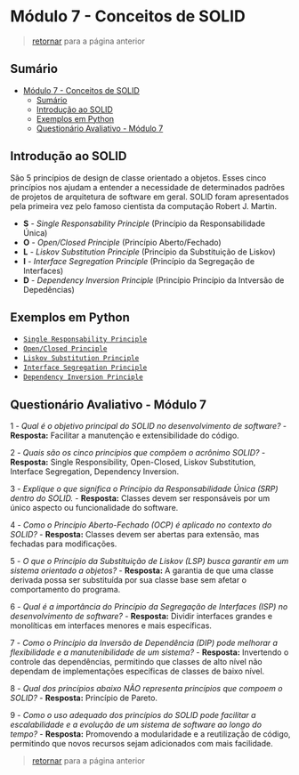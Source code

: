 # Módulo 7 - Conceitos de SOLID

> [retornar](../../README.md) para a página anterior

## Sumário

- [Módulo 7 - Conceitos de SOLID](#módulo-7---conceitos-de-solid)
  - [Sumário](#sumário)
  - [Introdução ao SOLID](#introdução-ao-solid)
  - [Exemplos em Python](#exemplos-em-python)
  - [Questionário Avaliativo - Módulo 7](#questionário-avaliativo---módulo-7)

## Introdução ao SOLID

São 5 princípios de design de classe orientado a objetos. Esses cinco princípios nos ajudam a entender a necessidade de determinados padrões de projetos de arquitetura de software em geral. SOLID foram apresentados pela primeira vez pelo famoso cientista da computação Robert J. Martin.

- **S** - *Single Responsability Principle* (Princípio da Responsabilidade Única)
- **O** - *Open/Closed Principle* (Princípio Aberto/Fechado)
- **L** - *Liskov Substitution Principle* (Princípio da Substituição de Liskov)
- **I** - *Interface Segregation Principle* (Princípio da Segregação de Interfaces)
- **D** - *Dependency Inversion Principle* (Princípio Princípio da Intversão de Depedências)

## Exemplos em Python

- [`Single Responsability Principle`](./a_s_srp.md)
- [`Open/Closed Principle`](./b_o_ocp.md)
- [`Liskov Substitution Principle`](./c_l_lsp.md)
- [`Interface Segregation Principle`](./d_i_isp.md)
- [`Dependency Inversion Principle`](./e_d_dip.md)

## Questionário Avaliativo - Módulo 7

1 - *Qual é o objetivo principal do SOLID no desenvolvimento de software?* - **Resposta:** Facilitar a manutenção e extensibilidade do código.

2 - *Quais são os cinco princípios que compõem o acrônimo SOLID?* - **Resposta:** Single Responsibility, Open-Closed, Liskov Substitution, Interface Segregation, Dependency Inversion.

3 - *Explique o que significa o Princípio da Responsabilidade Única (SRP) dentro do SOLID.* - **Resposta:** Classes devem ser responsáveis por um único aspecto ou funcionalidade do software.

4 - *Como o Princípio Aberto-Fechado (OCP) é aplicado no contexto do SOLID?* - **Resposta:** Classes devem ser abertas para extensão, mas fechadas para modificações.

5 - *O que o Princípio da Substituição de Liskov (LSP) busca garantir em um sistema orientado a objetos?* - **Resposta:** A garantia de que uma classe derivada possa ser substituída por sua classe base sem afetar o comportamento do programa.

6 - *Qual é a importância do Princípio da Segregação de Interfaces (ISP) no desenvolvimento de software?* - **Resposta:** Dividir interfaces grandes e monolíticas em interfaces menores e mais específicas.

7 - *Como o Princípio da Inversão de Dependência (DIP) pode melhorar a flexibilidade e a manutenibilidade de um sistema?* - **Resposta:** Invertendo o controle das dependências, permitindo que classes de alto nível não dependam de implementações específicas de classes de baixo nível.

8 - *Qual dos princípios abaixo NÃO representa princípios que compoem o SOLID?* - **Resposta:** Princípio de Pareto.

9 - *Como o uso adequado dos princípios do SOLID pode facilitar a escalabilidade e a evolução de um sistema de software ao longo do tempo?* - **Resposta:** Promovendo a modularidade e a reutilização de código, permitindo que novos recursos sejam adicionados com mais facilidade.

> [retornar](../../README.md) para a página anterior
